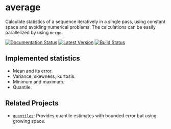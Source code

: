 # average

Calculate statistics of a sequence iteratively in a single pass, using
constant space and avoiding numerical problems. The calculations can be
easily parallelized by using `merge`.

[![Documentation Status]][docs.rs]
[![Latest Version]][crates.io]
[![Build Status]][travis]

[Documentation Status]: https://docs.rs/average/badge.svg
[docs.rs]: https://docs.rs/average
[Build Status]: https://travis-ci.org/vks/average.svg?branch=master
[travis]: https://travis-ci.org/vks/average
[Latest Version]: https://img.shields.io/crates/v/average.svg
[crates.io]: https://crates.io/crates/average

## Implemented statistics

* Mean and its error.
* Variance, skewness, kurtosis.
* Minimum and maximum.
* Quantile.

## Related Projects

* [`quantiles`](https://crates.io/crates/quantiles):
  Provides quantile estimates with bounded error but using growing space.
